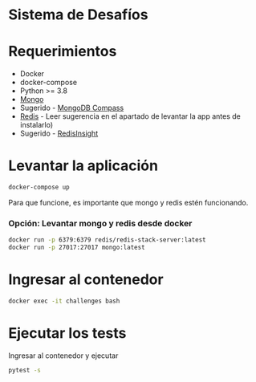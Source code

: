 # Sistema de Desafíos

# Requerimientos
- Docker
- docker-compose
- Python >= 3.8
- [Mongo](https://www.mongodb.com/docs/manual/administration/install-community/)
- Sugerido - [MongoDB Compass](https://downloads.mongodb.com/compass/mongodb-compass-1.35.0-win32-x64.exe)
- [Redis](https://redis.io/download/) - Leer sugerencia en el apartado de levantar la app antes de instalarlo)
- Sugerido - [RedisInsight](https://redis.com/es/redis-enterprise/redisinsight/)

# Levantar la aplicación
```bash
docker-compose up
```
Para que funcione, es importante que mongo y redis estén funcionando.
### Opción: Levantar mongo y redis desde docker
```bash
docker run -p 6379:6379 redis/redis-stack-server:latest
docker run -p 27017:27017 mongo:latest
```

# Ingresar al contenedor
```bash
docker exec -it challenges bash
```

# Ejecutar los tests
Ingresar al contenedor y ejecutar
```bash
pytest -s
```
